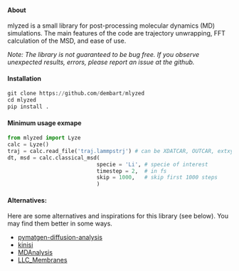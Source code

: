#### About

mlyzed is a small library for post-processing molecular dynamics (MD) simulations. The main features of the code are trajectory unwrapping, FFT calculation of the MSD, and ease of use. 

<i>Note: The library is not guaranteed to be bug free. If you observe unexpected results, errors, please report  an issue at the github.</i>

#### Installation

```python
git clone https://github.com/dembart/mlyzed
cd mlyzed
pip install .
```
#### Minimum usage exmape

```python
from mlyzed import Lyze
calc = Lyze()
traj = calc.read_file('traj.lammpstrj') # can be XDATCAR, OUTCAR, extxyz
dt, msd = calc.classical_msd(
                            specie = 'Li', # specie of interest
                            timestep = 2,  # in fs
                            skip = 1000,   # skip first 1000 steps
                            )
```


#### Alternatives:

Here are some alternatives and inspirations for this library (see below). You may find them better in some ways.

* [pymatgen-diffusion-analysis](https://github.com/materialsvirtuallab/pymatgen-analysis-diffusion)  
* [kinisi](https://github.com/bjmorgan/kinisi)
* [MDAnalysis](https://www.mdanalysis.org/)  
* [LLC_Membranes](https://github.com/shirtsgroup/LLC_Membranes)  



